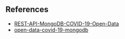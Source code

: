 
## References

- [REST-API-MongoDB-COVID-19-Open-Data](https://documenter.getpostman.com/view/1678623/SzfDx54T)
- [open-data-covid-19-mongodb](https://github.com/mongodb-developer/open-data-covid-19/tree/master/python/mongodb-driver)